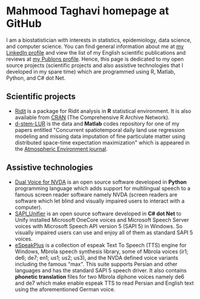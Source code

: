 # Mahmood Taghavi homepage at GitHub

I am a biostatistician with interests in statistics, epidemiology, data science, and computer science. You can find general information about me at [my LinkedIn profile](https://www.linkedin.com/in/mahmood-taghavi-03836940/) and view the list of my English scientific publications and reviews at [my Publons profile](https://publons.com/researcher/1553453/seyed-mahmood-taghavi-shahri/). 
Hence, this page is dedicated to my open source projects (scientific projects and also assistive technologies that I developed in my spare time) which are programmed using R, Matlab, Python, and C# dot Net. 

## Scientific projects

  - [Ridit](https://github.com/Mahmood-Taghavi/Ridit) is a package for Ridit analysis in **R** statistical environment. It is also available from [CRAN](https://cran.r-project.org/package=Ridit) (The Comprehensive R Archive Network). 
  - [d-stem-LUR](https://github.com/Mahmood-Taghavi/d-stem-LUR) is the data and **Matlab** codes repository for one of my papers entitled "Concurrent spatiotemporal daily land use regression modeling and missing data imputation of fine particulate matter using distributed space-time expectation maximization" which is appeared in the [Atmospheric Environment journal](http://doi.org/10.1016/j.atmosenv.2019.117202).

## Assistive technologies

- [Dual Voice for NVDA](https://mahmood-taghavi.github.io/dual_voice/) is an open source software developed in **Python** programming language which adds support for multilingual speech to a famous screen reader software namely NVDA (screen readers are software which let blind and visually impaired users to interact with a computer).
- [SAPI_Unifier](https://mahmood-taghavi.github.io/SAPI_Unifier/) is an open source software developed in **C# dot Net** to Unify installed Microsoft OneCore voices and Microsoft Speech Server voices with Microsoft Speech API version 5 (SAPI 5) in Windows. So visually impaired users can use and enjoy all of them as standard SAPI 5 voices.  
- [eSpeakPlus](https://mahmood-taghavi.github.io/eSpeakPlus/) is a collection of espeak Text To Speech (TTS) engine for Windows, Mbrola speech synthesis library, some of Mbrola voices (ir1; de6; de7; en1; us1; us2; us3), and the NVDA defined voice variants including the famous "max". This suite supports Persian and other languages and has the standard SAPI 5 speech driver. It also contains **phonetic translation** files for two Mbrola diphone voices namely de6 and de7 which make enable espeak TTS to read Persian and English text using the aforementioned German voice. 
